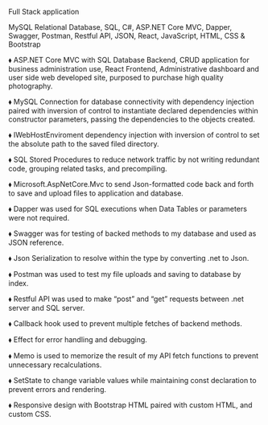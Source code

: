 ﻿Full Stack application

MySQL Relational Database, SQL, C#, ASP.NET Core MVC, Dapper, Swagger, Postman, Restful API, JSON, React, JavaScript, HTML,
CSS & Bootstrap


⬧ ASP.NET Core MVC with SQL Database Backend, CRUD application for business administration use, React Frontend, Administrative
  dashboard and user side web developed site, purposed to purchase high quality photography.

⬧ MySQL Connection for database connectivity with dependency injection paired with inversion of control to instantiate declared
  dependencies within constructor parameters, passing the dependencies to the objects created.

⬧ IWebHostEnviroment dependency injection with inversion of control to set the absolute path to the saved filed directory.

⬧ SQL Stored Procedures to reduce network traffic by not writing redundant code, grouping related tasks, and precompiling.

⬧ Microsoft.AspNetCore.Mvc to send Json-formatted code back and forth to save and upload files to application and database.

⬧ Dapper was used for SQL executions when Data Tables or parameters were not required.

⬧ Swagger was for testing of backed methods to my database and used as JSON reference.

⬧ Json Serialization to resolve within the type by converting .net to Json.

⬧ Postman was used to test my file uploads and saving to database by index.

⬧ Restful API was used to make “post” and “get” requests between .net server and SQL server.

⬧ Callback hook used to prevent multiple fetches of backend methods.

⬧ Effect for error handling and debugging.

⬧ Memo is used to memorize the result of my API fetch functions to prevent unnecessary recalculations.

⬧ SetState to change variable values while maintaining const declaration to prevent errors and rendering.

⬧ Responsive design with Bootstrap HTML paired with custom HTML, and custom CSS.

